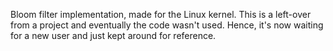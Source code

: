 Bloom filter implementation, made for the Linux kernel.
This is a left-over from a project and eventually the code wasn't used.
Hence, it's now waiting for a new user and just kept around for reference.
